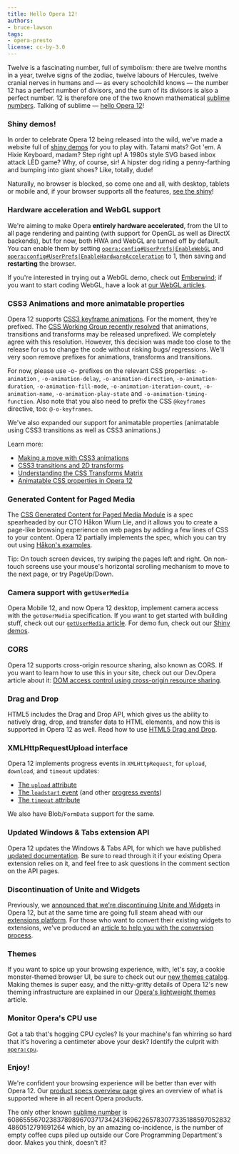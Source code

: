 ```yaml
---
title: Hello Opera 12!
authors:
- bruce-lawson
tags:
- opera-presto
license: cc-by-3.0
---
```


<p>Twelve is a fascinating number, full of symbolism: there are twelve months in a year, twelve signs of the zodiac,  twelve labours of Hercules, twelve cranial nerves in humans and — as every schoolchild knows — the number 12 has a perfect number of divisors, and the sum of its divisors is also a perfect number. 12 is therefore one of the two known mathematical <a href="http://en.wikipedia.org/wiki/Sublime_number">sublime numbers</a>. Talking of sublime — <a href="https://www.opera.com/browser/">hello Opera 12</a>!</p>

<h3>Shiny demos!</h3>

<p>In order to celebrate Opera 12 being released into the wild, we&#39;ve made a website full of <a href="http://www.shinydemos.com/">shiny demos</a> for you to play with. Tatami mats? Got &apos;em. A Hixie Keyboard, madam? Step right up! A 1980s style SVG based inbox attack LED game? Why, of course, sir! A hipster dog riding a penny-farthing and bumping into giant shoes? Like, totally, dude!</p>

<p>Naturally, no browser is blocked, so come one and all, with desktop, tablets or mobile and, if your browser supports all the features, <a href="http://www.shinydemos.com/">see the shiny</a>!</p>

<h3>Hardware acceleration and WebGL support</h3>

<p>We&#39;re aiming to make Opera <strong>entirely hardware accelerated</strong>, from the UI to all page rendering and painting (with support for OpenGL as well as DirectX backends), but for now, both HWA and WebGL are turned off by default. You can enable them by setting <a href="opera:config#UserPrefs|EnableWebGL"><code>opera:config#UserPrefs|EnableWebGL</code></a> and <a href="opera:config#UserPrefs|EnableHardwareAcceleration"><code>opera:config#UserPrefs|EnableHardwareAcceleration</code></a> to 1, then saving and <strong>restarting</strong> the browser.</p>

<p>If you&apos;re interested in trying out a WebGL demo, check out <a href="http://operasoftware.github.com/Emberwind/">Emberwind</a>; if you want to start coding WebGL, have a look at <a href="https://dev.opera.com/articles/tags/webgl">our WebGL articles</a>.</p>

<h3>CSS3 Animations and more animatable properties</h3>

<p>Opera 12 supports <a href="https://dev.opera.com/articles/view/css3-animations/">CSS3 keyframe animations</a>. For the moment, they&apos;re prefixed. The <a href="http://lists.w3.org/Archives/Public/www-style/2012Jun/0105.html">CSS Working Group recently resolved</a> that animations, transitions and transforms may be released unprefixed. We completely agree with this resolution. However, this decision was made too close to the release for us to change the code without risking bugs/ regressions. We&apos;ll very soon remove prefixes for animations, transforms and transitions.</p>

<p>For now, please use -o- prefixes on the relevant CSS properties: <code>-o-animation</code> , <code>-o-animation-delay</code>, <code>-o-animation-direction</code>, <code>-o-animation-duration</code>, <code>-o-animation-fill-mode</code>,
<code>-o-animation-iteration-count</code>, <code>-o-animation-name</code>, <code>-o-animation-play-state</code> and
<code>-o-animation-timing-function</code>. Also note that you also need to prefix the CSS  <code>@keyframes</code> directive, too: <code>@-o-keyframes</code>.</p>

<p>We&#39;ve also expanded our support for animatable properties (animatable using CSS3 transitions as well as CSS3 animations.)</p>

<p>Learn more:</p>
<ul>
	<li><a href="https://dev.opera.com/articles/view/css3-animations/">Making a move with CSS3 animations</a></li>
	<li><a href="https://dev.opera.com/articles/view/css3-transitions-and-2d-transforms/">CSS3 transitions and 2D transforms</a></li>
	<li><a href="https://dev.opera.com/articles/view/understanding-the-css-transforms-matrix/">Understanding the CSS Transforms Matrix</a></li>
	<li><a href="http://my.opera.com/ODIN/blog/2012/06/05/animatable-css-properties-in-opera-12">Animatable CSS properties in Opera 12</a></li>
</ul>

<h3>Generated Content for Paged Media</h3>

<p>The <a href="http://www.w3.org/TR/css3-gcpm/">CSS Generated Content for Paged Media Module</a> is a spec spearheaded by our CTO H&#xE5;kon Wium Lie, and it allows you to create a page-like browsing experience on web pages by adding a few lines of CSS to your content. Opera 12 partially implements the spec, which you can try out using <a href="http://people.opera.com/howcome/2012/reader/">H&#xE5;kon&apos;s examples</a>. </p>

<p>Tip: On touch screen devices, try swiping the pages left and right. On non-touch screens use your mouse&#39;s horizontal scrolling mechanism to move to the next page, or try PageUp/Down.</p>

<h3>Camera support with <code>getUserMedia</code></h3>

<p>Opera Mobile 12, and now Opera 12 desktop, implement camera access with the <code>getUserMedia</code> specification.
 If you want to get started with building stuff, check out our <a href="https://dev.opera.com/articles/view/playing-with-html5-video-and-getusermedia-support/"><code>getUserMedia</code> article</a>. For demo fun, check out our <a href="http://shinydemos.com/">Shiny demos</a>.</p>

<h3>CORS</h3>

<p>Opera 12 supports cross-origin resource sharing, also known as CORS. If you want to learn how to use this in your site, check out our Dev.Opera article about it: <a href="https://dev.opera.com/articles/view/dom-access-control-using-cross-origin-resource-sharing/">DOM access control using cross-origin resource sharing</a>.

<h3>Drag and Drop</h3>

<p>HTML5 includes the Drag and Drop API, which gives us the ability to natively drag, drop, and transfer data to HTML elements, and now this is supported in Opera 12 as well. Read how to use <a href="https://dev.opera.com/articles/view/drag-and-drop/">HTML5 Drag and Drop</a>.</p>

<h3>XMLHttpRequestUpload interface</h3>

<p>Opera 12 implements progress events in <code>XMLHttpRequest</code>, for <code>upload</code>, <code>download</code>, and <code>timeout</code> updates:
		<ul>
		<li><a href="http://dvcs.w3.org/hg/xhr/raw-file/tip/Overview.html#the-upload-attribute">The <code>upload</code> attribute</a></li>
		<li><a href="http://dvcs.w3.org/hg/xhr/raw-file/tip/Overview.html#event-xhr-loadstart">The <code>loadstart</code> event</a> (and other <a href="http://dev.w3.org/2006/webapi/progress/#interface-progressevent">progress events</a>)</li>
		<li><a href="http://dvcs.w3.org/hg/xhr/raw-file/tip/Overview.html#the-timeout-attribute">The <code>timeout</code> attribute</a></li>
		</ul>

 <p>We also have Blob/<code>FormData</code> support for the same.</p>

<h3>Updated Windows &amp; Tabs extension API</h3>

<p>Opera 12 updates the Windows &amp; Tabs API, for which we have published <a href="https://dev.opera.com/articles/view/extensions-api-windows-tabs/">updated documentation</a>. Be sure to read through it if your existing Opera extension relies on it, and feel free to ask questions in the comment section on the API pages.</p>

<h3>Discontinuation of Unite and Widgets</h3>

<p>Previously, we <a href="http://my.opera.com/ODIN/blog/2012/04/24/end-unite-apps-and-widgets">announced that we&apos;re discontinuing Unite and Widgets</a> in Opera 12, but at the same time are going full steam ahead with our <a href="https://addons.opera.com/">extensions platform</a>. For those who want to convert their existing widgets to extensions, we&apos;ve produced an <a href="https://dev.opera.com/articles/view/converting-widgets-to-opera-extensions/">article to help you with the conversion process</a>.</p>

<h3>Themes</h3>

<p>If you want to spice up your browsing experience, with, let&apos;s say, a cookie monster-themed browser UI, be sure to check out our <a href="https://addons.opera.com/en/themes/">new themes catalog</a>. Making themes is super easy, and the nitty-gritty details of Opera 12&apos;s new theming infrastructure are explained in our <a href="https://dev.opera.com/articles/view/operas-lightweight-themes/">Opera&#39;s lightweight themes</a> article.</p>

<h3>Monitor Opera&apos;s CPU use</h3>

<p>Got a tab that&apos;s hogging CPU cycles? Is your machine&#39;s fan whirring so hard that it&apos;s hovering a centimeter above your desk? Identify the culprit with <a href="opera:cpu"><code>opera:cpu</code></a>.

<h3>Enjoy!</h3>

<p>We&apos;re confident your browsing experience will be better than ever with Opera 12. Our <a href="https://www.opera.com/docs/specs/productspecs/">product specs overview page</a> gives an overview of what is supported where in all recent Opera products.</p>

<p>The only other known <a href="http://en.wikipedia.org/wiki/Sublime_number">sublime number</a> is 6086555670238378989670371734243169622657830773351885970528324860512791691264 which, by an amazing co-incidence, is the number of empty coffee cups piled up outside our Core Programming Department&apos;s door. Makes you think, doesn&apos;t it?</p></p></p></p>
